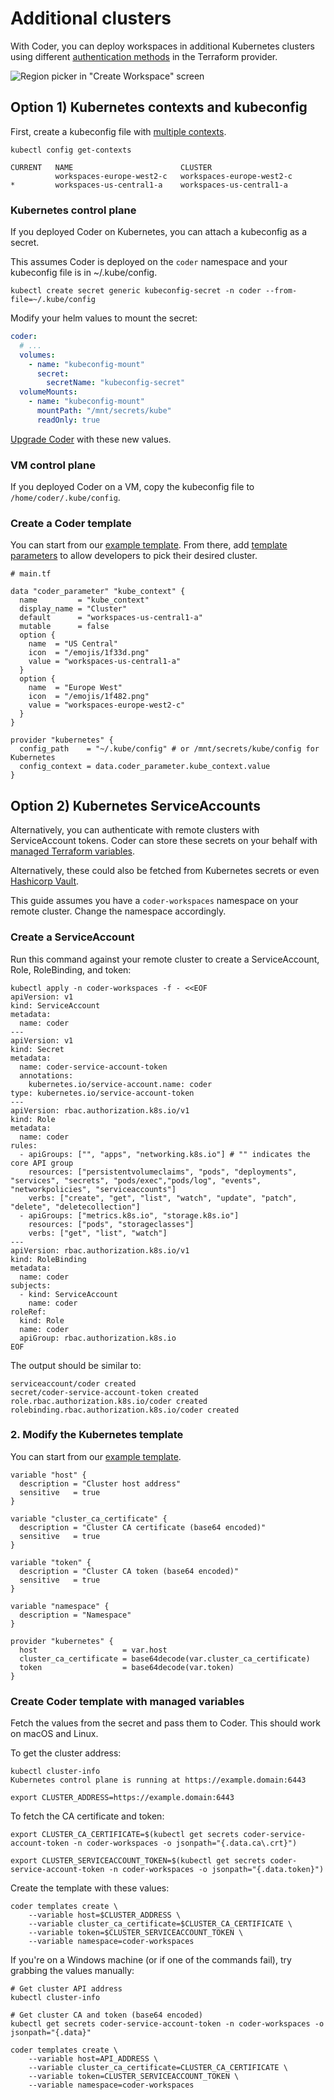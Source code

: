 # Additional clusters

With Coder, you can deploy workspaces in additional Kubernetes clusters using
different
[authentication methods](https://registry.terraform.io/providers/hashicorp/kubernetes/latest/docs#authentication)
in the Terraform provider.

![Region picker in "Create Workspace" screen](../../images/platforms/kubernetes/region-picker.png)

## Option 1) Kubernetes contexts and kubeconfig

First, create a kubeconfig file with
[multiple contexts](https://kubernetes.io/docs/tasks/access-application-cluster/configure-access-multiple-clusters/).

```shell
kubectl config get-contexts

CURRENT   NAME                        CLUSTER
          workspaces-europe-west2-c   workspaces-europe-west2-c
*         workspaces-us-central1-a    workspaces-us-central1-a
```

### Kubernetes control plane

If you deployed Coder on Kubernetes, you can attach a kubeconfig as a secret.

This assumes Coder is deployed on the `coder` namespace and your kubeconfig file
is in ~/.kube/config.

```shell
kubectl create secret generic kubeconfig-secret -n coder --from-file=~/.kube/config
```

Modify your helm values to mount the secret:

```yaml
coder:
  # ...
  volumes:
    - name: "kubeconfig-mount"
      secret:
        secretName: "kubeconfig-secret"
  volumeMounts:
    - name: "kubeconfig-mount"
      mountPath: "/mnt/secrets/kube"
      readOnly: true
```

[Upgrade Coder](../../install/kubernetes.md#upgrading-coder-via-helm) with these
new values.

### VM control plane

If you deployed Coder on a VM, copy the kubeconfig file to
`/home/coder/.kube/config`.

### Create a Coder template

You can start from our
[example template](https://github.com/coder/coder/tree/main/examples/templates/kubernetes).
From there, add [template parameters](../../templates/parameters.md) to allow
developers to pick their desired cluster.

```hcl
# main.tf

data "coder_parameter" "kube_context" {
  name         = "kube_context"
  display_name = "Cluster"
  default      = "workspaces-us-central1-a"
  mutable      = false
  option {
    name  = "US Central"
    icon  = "/emojis/1f33d.png"
    value = "workspaces-us-central1-a"
  }
  option {
    name  = "Europe West"
    icon  = "/emojis/1f482.png"
    value = "workspaces-europe-west2-c"
  }
}

provider "kubernetes" {
  config_path    = "~/.kube/config" # or /mnt/secrets/kube/config for Kubernetes
  config_context = data.coder_parameter.kube_context.value
}
```

## Option 2) Kubernetes ServiceAccounts

Alternatively, you can authenticate with remote clusters with ServiceAccount
tokens. Coder can store these secrets on your behalf with
[managed Terraform variables](../../templates/parameters.md#managed-terraform-variables).

Alternatively, these could also be fetched from Kubernetes secrets or even
[Hashicorp Vault](https://registry.terraform.io/providers/hashicorp/vault/latest/docs/data-sources/generic_secret).

This guide assumes you have a `coder-workspaces` namespace on your remote
cluster. Change the namespace accordingly.

### Create a ServiceAccount

Run this command against your remote cluster to create a ServiceAccount, Role,
RoleBinding, and token:

```shell
kubectl apply -n coder-workspaces -f - <<EOF
apiVersion: v1
kind: ServiceAccount
metadata:
  name: coder
---
apiVersion: v1
kind: Secret
metadata:
  name: coder-service-account-token
  annotations:
    kubernetes.io/service-account.name: coder
type: kubernetes.io/service-account-token
---
apiVersion: rbac.authorization.k8s.io/v1
kind: Role
metadata:
  name: coder
rules:
  - apiGroups: ["", "apps", "networking.k8s.io"] # "" indicates the core API group
    resources: ["persistentvolumeclaims", "pods", "deployments", "services", "secrets", "pods/exec","pods/log", "events", "networkpolicies", "serviceaccounts"]
    verbs: ["create", "get", "list", "watch", "update", "patch", "delete", "deletecollection"]
  - apiGroups: ["metrics.k8s.io", "storage.k8s.io"]
    resources: ["pods", "storageclasses"]
    verbs: ["get", "list", "watch"]
---
apiVersion: rbac.authorization.k8s.io/v1
kind: RoleBinding
metadata:
  name: coder
subjects:
  - kind: ServiceAccount
    name: coder
roleRef:
  kind: Role
  name: coder
  apiGroup: rbac.authorization.k8s.io
EOF
```

The output should be similar to:

```text
serviceaccount/coder created
secret/coder-service-account-token created
role.rbac.authorization.k8s.io/coder created
rolebinding.rbac.authorization.k8s.io/coder created
```

### 2. Modify the Kubernetes template

You can start from our
[example template](https://github.com/coder/coder/tree/main/examples/templates/kubernetes).

```hcl
variable "host" {
  description = "Cluster host address"
  sensitive   = true
}

variable "cluster_ca_certificate" {
  description = "Cluster CA certificate (base64 encoded)"
  sensitive   = true
}

variable "token" {
  description = "Cluster CA token (base64 encoded)"
  sensitive   = true
}

variable "namespace" {
  description = "Namespace"
}

provider "kubernetes" {
  host                   = var.host
  cluster_ca_certificate = base64decode(var.cluster_ca_certificate)
  token                  = base64decode(var.token)
}
```

### Create Coder template with managed variables

Fetch the values from the secret and pass them to Coder. This should work on
macOS and Linux.

To get the cluster address:

```shell
kubectl cluster-info
Kubernetes control plane is running at https://example.domain:6443

export CLUSTER_ADDRESS=https://example.domain:6443
```

To fetch the CA certificate and token:

```shell
export CLUSTER_CA_CERTIFICATE=$(kubectl get secrets coder-service-account-token -n coder-workspaces -o jsonpath="{.data.ca\.crt}")

export CLUSTER_SERVICEACCOUNT_TOKEN=$(kubectl get secrets coder-service-account-token -n coder-workspaces -o jsonpath="{.data.token}")
```

Create the template with these values:

```shell
coder templates create \
    --variable host=$CLUSTER_ADDRESS \
    --variable cluster_ca_certificate=$CLUSTER_CA_CERTIFICATE \
    --variable token=$CLUSTER_SERVICEACCOUNT_TOKEN \
    --variable namespace=coder-workspaces
```

If you're on a Windows machine (or if one of the commands fail), try grabbing
the values manually:

```shell
# Get cluster API address
kubectl cluster-info

# Get cluster CA and token (base64 encoded)
kubectl get secrets coder-service-account-token -n coder-workspaces -o jsonpath="{.data}"

coder templates create \
    --variable host=API_ADDRESS \
    --variable cluster_ca_certificate=CLUSTER_CA_CERTIFICATE \
    --variable token=CLUSTER_SERVICEACCOUNT_TOKEN \
    --variable namespace=coder-workspaces
```
